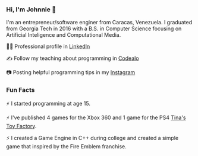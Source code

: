 ### Hi, I'm Johnnie 👋

<!--
**johnnietirado/johnnietirado** is a ✨ _special_ ✨ repository because its `README.md` (this file) appears on your GitHub profile.

Here are some ideas to get you started:

- 🔭 I’m currently working on ...
- 🌱 I’m currently learning ...
- 👯 I’m looking to collaborate on ...
- 🤔 I’m looking for help with ...
- 💬 Ask me about ...
- 📫 How to reach me: ...
- 😄 Pronouns: ...
- ⚡ Fun fact: ...
-->

I'm an entrepreneur/software enginer from Caracas, Venezuela. I graduated from Georgia Tech in 2016 with a B.S. in Computer Science focusing on Artificial Inteligence and Computational Media.

👨‍💼 Professional profile in [LinkedIn](https://www.linkedin.com/in/johnnie-tirado-a404a045/)

✍ Follow my teaching about programming in [Codealo](https://codealo.dev)

📷 Posting helpful programming tips in my [Instagram](https://instagram.com/codealo)

### Fun Facts

⚡ I started programming at age 15.

⚡ I've published 4 games for the Xbox 360 and 1 game for the PS4 [Tina's Toy Factory](https://store.playstation.com/es-pe/product/UP2181-CUSA01658_00-0010000120141209).

⚡ I created a Game Engine in C++ during college and created a simple game that inspired by the Fire Emblem franchise.

